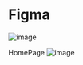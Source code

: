 # Figma
![image](https://github.com/samarvishwakarma/simpleUI/assets/86566276/0e3b267e-b405-43f8-ba8f-0b1fa03aea49)


HomePage
![image](https://github.com/samarvishwakarma/simpleUI/assets/86566276/1ade14a1-3362-4de7-9cd2-09fe914bd522)


